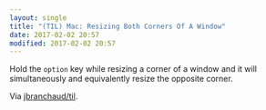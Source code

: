 ```yaml
---
layout: single
title: "(TIL) Mac: Resizing Both Corners Of A Window"
date: 2017-02-02 20:57
modified: 2017-02-02 20:57
---
```


Hold the `option` key while resizing a corner of a window and it will
simultaneously and equivalently resize the opposite corner.

Via [jbranchaud/til](https://github.com/jbranchaud/til).
